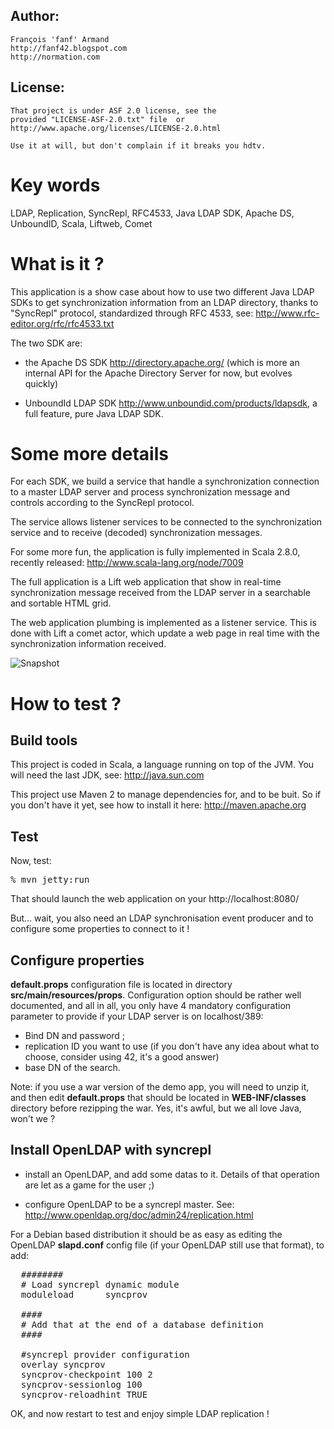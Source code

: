 
Author: 
-------
    François 'fanf' Armand
    http://fanf42.blogspot.com
    http://normation.com

License:
--------
    That project is under ASF 2.0 license, see the 
    provided "LICENSE-ASF-2.0.txt" file  or 
    http://www.apache.org/licenses/LICENSE-2.0.html

    Use it at will, but don't complain if it breaks you hdtv. 

Key words
=========

LDAP, Replication, SyncRepl, RFC4533, Java LDAP SDK, Apache DS, UnboundID, 
Scala, Liftweb, Comet

What is it ?
============

This application is a show case about how to use two different Java LDAP SDKs 
to get synchronization information from an LDAP directory, thanks to "SyncRepl"
protocol, standardized through RFC 4533, see:
http://www.rfc-editor.org/rfc/rfc4533.txt

The two SDK are:
- the Apache DS SDK http://directory.apache.org/ (which is more an internal API
  for the Apache Directory Server for now, but evolves quickly)
  
- UnboundId LDAP SDK http://www.unboundid.com/products/ldapsdk, a full feature, 
  pure Java LDAP SDK. 

Some more details
=================

For each SDK, we build a service that handle a synchronization connection to a 
master LDAP server and process synchronization message and controls according 
to the SyncRepl protocol. 

The service allows listener services to be connected to the synchronization 
service and to receive (decoded) synchronization messages.

For some more fun, the application is fully implemented in Scala 2.8.0, recently
released: http://www.scala-lang.org/node/7009

The full application is a Lift web application that show in real-time 
synchronization message received from the LDAP server in a searchable and
sortable HTML grid. 

The web application plumbing is implemented as a listener service. This is done 
with Lift a comet actor, which update a web page in real time with the 
synchronization information received. 

![Snapshot](http://4.bp.blogspot.com/_9D3n-ZqzF48/TEMDGz0H8TI/AAAAAAAABHA/_VTGVmDEeAI/s1600/syweno-main.png "Syweno snapshot")


How to test ?
=============

Build tools
-----------

This project is coded in Scala, a language running on top of the JVM.
You will need the last JDK, see: http://java.sun.com

This project use Maven 2 to manage dependencies for, and to be buit. So if you 
don't have it yet, see how to install it here: http://maven.apache.org

Test
----

Now, test: 
<pre>
% mvn jetty:run
</pre>

That should launch the web application on your http://localhost:8080/

But... wait, you also need an LDAP synchronisation event producer and to 
configure some properties to connect to it !

Configure properties
--------------------

**default.props** configuration file is located in directory **src/main/resources/props**. 
Configuration option should be rather well documented, and all in all, you only
have 4 mandatory configuration parameter to provide if your LDAP server is on 
localhost/389:

- Bind DN and password ;
- replication ID you want to use (if you don't have any idea about what to 
  choose, consider using 42, it's a good answer)
- base DN of the search. 

Note: if you use a war version of the demo app, you will need to unzip it, 
and then edit **default.props** that should be located in **WEB-INF/classes** 
directory before rezipping the war. Yes, it's awful, but we all love Java,
won't we ?

Install OpenLDAP with syncrepl
------------------------------

- install an OpenLDAP, and add some datas to it. Details of that operation are 
  let as a game for the user ;)
  
- configure OpenLDAP to be a syncrepl master. 
  See: http://www.openldap.org/doc/admin24/replication.html

For a Debian based distribution it should be as easy as editing the OpenLDAP 
**slapd.conf** config file (if your OpenLDAP still use that format), to add: 
  
<pre>
  ########
  # Load syncrepl dynamic module
  moduleload      syncprov

  ####
  # Add that at the end of a database definition
  ####
  
  #syncrepl provider configuration
  overlay syncprov
  syncprov-checkpoint 100 2
  syncprov-sessionlog 100
  syncprov-reloadhint TRUE
</pre>

OK, and now restart to test and enjoy simple LDAP replication !

